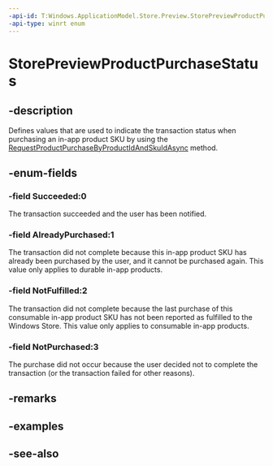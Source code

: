 ```yaml
---
-api-id: T:Windows.ApplicationModel.Store.Preview.StorePreviewProductPurchaseStatus
-api-type: winrt enum
---
```


<!-- Enumeration syntax
public enum Windows.ApplicationModel.Store.Preview.StorePreviewProductPurchaseStatus : int
-->

# StorePreviewProductPurchaseStatus

## -description
Defines values that are used to indicate the transaction status when purchasing an in-app product SKU by using the [RequestProductPurchaseByProductIdAndSkuIdAsync](storepreview_requestproductpurchasebyproductidandskuidasync.md) method.

## -enum-fields
### -field Succeeded:0
The transaction succeeded and the user has been notified.

### -field AlreadyPurchased:1
The transaction did not complete because this in-app product SKU has already been purchased by the user, and it cannot be purchased again. This value only applies to durable in-app products.

### -field NotFulfilled:2
The transaction did not complete because the last purchase of this consumable in-app product SKU has not been reported as fulfilled to the Windows Store. This value only applies to consumable in-app products.

### -field NotPurchased:3
The purchase did not occur because the user decided not to complete the transaction (or the transaction failed for other reasons).


## -remarks

## -examples

## -see-also